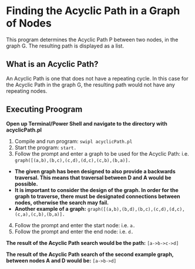 # Finding the Acyclic Path in a Graph of Nodes
This program determines the Acyclic Path P between two nodes, in the graph G. The resulting path is displayed as a list.

##  What is an Acyclic Path?
An Acyclic Path is one that does not have a repeating cycle. In this case for the Acyclic Path in the graph G, the resulting path would not have any repeating nodes.

## Executing Proogram
**Open up Terminal/Power Shell and navigate to the directory with acyclicPath.pl**

1. Compile and run program: ``` swipl acyclicPath.pl ```
2. Start the program: ``` start. ```
3. Follow the prompt and enter a graph to be used for the Acyclic Path: i.e. ``` graph([(a,b),(b,c),(c,d),(d,c),(c,b),(b,a)]. ```
  * **The given graph has been designed to also provide a backwards traversal. This means that traversal between D and A would be possible.**
  * **It is important to consider the design of the graph. In order for the graph to traverse, there must be designated connections between nodes, otherwise the search may fail.**
  * **Another example of a graph:** ```graph([(a,b),(b,d),(b,c),(c,d),(d,c),(c,a),(c,b),(b,a)]. ```

4. Follow the prompt and enter the start node: i.e. ``` a. ```
5. Follow the prompt and enter the end node: i.e. ``` d. ```

**The result of the Acyclic Path search would be the path:** ``` [a->b->c->d] ```

**The result of the Acyclic Path search of the second example graph, between nodes A and D would be:** ``` [a->b->d] ```
